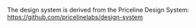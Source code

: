 The design system is derived from the Priceline Design System: https://github.com/pricelinelabs/design-system
